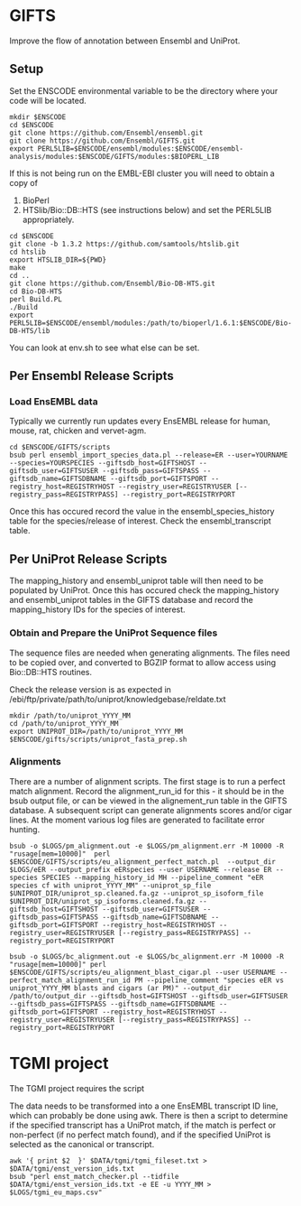 # GIFTS
Improve the flow of annotation between Ensembl and UniProt.

## Setup

Set the ENSCODE environmental variable to be the directory where your code will be located.

```
mkdir $ENSCODE
cd $ENSCODE
git clone https://github.com/Ensembl/ensembl.git
git clone https://github.com/Ensembl/GIFTS.git
export PERL5LIB=$ENSCODE/ensembl/modules:$ENSCODE/ensembl-analysis/modules:$ENSCODE/GIFTS/modules:$BIOPERL_LIB
```
If this is not being run on the EMBL-EBI cluster you will need to obtain a copy of
1. BioPerl
2. HTSlib/Bio::DB::HTS (see instructions below)
 and set the PERL5LIB appropriately.

```
cd $ENSCODE
git clone -b 1.3.2 https://github.com/samtools/htslib.git
cd htslib
export HTSLIB_DIR=${PWD}
make
cd ..
git clone https://github.com/Ensembl/Bio-DB-HTS.git
cd Bio-DB-HTS
perl Build.PL
./Build
export PERL5LIB=$ENSCODE/ensembl/modules:/path/to/bioperl/1.6.1:$ENSCODE/Bio-DB-HTS/lib
```

You can look at env.sh to see what else can be set.

## Per Ensembl Release Scripts

### Load EnsEMBL data

Typically we currently run updates every EnsEMBL release for human, mouse, rat, chicken and vervet-agm.

```
cd $ENSCODE/GIFTS/scripts
bsub perl ensembl_import_species_data.pl --release=ER --user=YOURNAME --species=YOURSPECIES --giftsdb_host=GIFTSHOST --giftsdb_user=GIFTSUSER --giftsdb_pass=GIFTSPASS --giftsdb_name=GIFTSDBNAME --giftsdb_port=GIFTSPORT --registry_host=REGISTRYHOST --registry_user=REGISTRYUSER [--registry_pass=REGISTRYPASS] --registry_port=REGISTRYPORT
```
Once this has occured record the value in the ensembl_species_history table for the species/release of interest. Check the ensembl_transcript table.

## Per UniProt Release Scripts

The mapping_history and ensembl_uniprot table will then need to be populated by UniProt. Once this has occured check the mapping_history and ensembl_uniprot tables in the GIFTS database and record the mapping_history IDs for the species of interest.

### Obtain and Prepare the UniProt Sequence files

The sequence files are needed when generating alignments. The files need to be copied over, and converted to BGZIP format to allow access using Bio::DB::HTS routines.

Check the release version is as expected in /ebi/ftp/private/path/to/uniprot/knowledgebase/reldate.txt
```
mkdir /path/to/uniprot_YYYY_MM
cd /path/to/uniprot_YYYY_MM
export UNIPROT_DIR=/path/to/uniprot_YYYY_MM
$ENSCODE/gifts/scripts/uniprot_fasta_prep.sh
```

### Alignments

There are a number of alignment scripts. The first stage is to run a perfect match alignment. Record the alignment_run_id for this - it should be in the bsub output file, or can be viewed in the alignement_run table in the GIFTS database. A subsequent script can generate alignments scores and/or cigar lines. At the moment various log files are generated to facilitate error hunting.

```
bsub -o $LOGS/pm_alignment.out -e $LOGS/pm_alignment.err -M 10000 -R "rusage[mem=10000]"  perl $ENSCODE/GIFTS/scripts/eu_alignment_perfect_match.pl  --output_dir $LOGS/eER --output_prefix eERspecies --user USERNAME --release ER --species SPECIES --mapping_history_id MH --pipeline_comment "eER species cf with uniprot_YYYY_MM" --uniprot_sp_file $UNIPROT_DIR/uniprot_sp.cleaned.fa.gz --uniprot_sp_isoform_file $UNIPROT_DIR/uniprot_sp_isoforms.cleaned.fa.gz --giftsdb_host=GIFTSHOST --giftsdb_user=GIFTSUSER --giftsdb_pass=GIFTSPASS --giftsdb_name=GIFTSDBNAME --giftsdb_port=GIFTSPORT --registry_host=REGISTRYHOST --registry_user=REGISTRYUSER [--registry_pass=REGISTRYPASS] --registry_port=REGISTRYPORT

bsub -o $LOGS/bc_alignment.out -e $LOGS/bc_alignment.err -M 10000 -R "rusage[mem=10000]" perl $ENSCODE/GIFTS/scripts/eu_alignment_blast_cigar.pl --user USERNAME --perfect_match_alignment_run_id PM --pipeline_comment "species eER vs uniprot_YYYY_MM blasts and cigars (ar PM)" --output_dir /path/to/output_dir --giftsdb_host=GIFTSHOST --giftsdb_user=GIFTSUSER --giftsdb_pass=GIFTSPASS --giftsdb_name=GIFTSDBNAME --giftsdb_port=GIFTSPORT --registry_host=REGISTRYHOST --registry_user=REGISTRYUSER [--registry_pass=REGISTRYPASS] --registry_port=REGISTRYPORT
```



# TGMI project

The TGMI project requires the script

The data needs to be transformed into a one EnsEMBL transcript ID line, which can probably be done using awk. There is then a script to determine if the specified transcript has a UniProt match, if the match is perfect or non-perfect (if no perfect match found), and if the specified UniProt is selected as the canonical or transcript.

```
awk '{ print $2  }' $DATA/tgmi/tgmi_fileset.txt > $DATA/tgmi/enst_version_ids.txt
bsub "perl enst_match_checker.pl --tidfile $DATA/tgmi/enst_version_ids.txt -e EE -u YYYY_MM > $LOGS/tgmi_eu_maps.csv"
```
